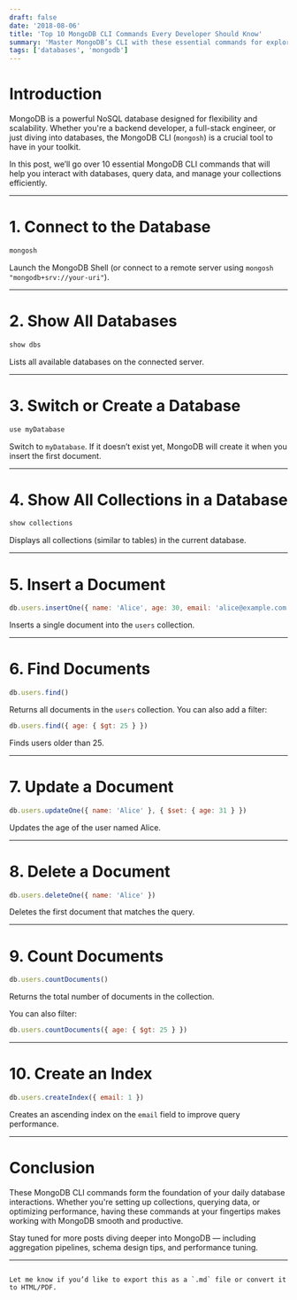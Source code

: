 ```yaml
---
draft: false
date: '2018-08-06'
title: 'Top 10 MongoDB CLI Commands Every Developer Should Know'
summary: 'Master MongoDB’s CLI with these essential commands for exploring databases, managing collections, and running queries like a pro.'
tags: ['databases', 'mongodb']
---
```


# Introduction

MongoDB is a powerful NoSQL database designed for flexibility and scalability. Whether you're a backend developer, a full-stack engineer, or just diving into databases, the MongoDB CLI (`mongosh`) is a crucial tool to have in your toolkit.

In this post, we’ll go over 10 essential MongoDB CLI commands that will help you interact with databases, query data, and manage your collections efficiently.

---

# 1. Connect to the Database

```sh
mongosh
```

Launch the MongoDB Shell (or connect to a remote server using `mongosh "mongodb+srv://your-uri"`).

---

# 2. Show All Databases

```js
show dbs
```

Lists all available databases on the connected server.

---

# 3. Switch or Create a Database

```js
use myDatabase
```

Switch to `myDatabase`. If it doesn’t exist yet, MongoDB will create it when you insert the first document.

---

# 4. Show All Collections in a Database

```js
show collections
```

Displays all collections (similar to tables) in the current database.

---

# 5. Insert a Document

```js
db.users.insertOne({ name: 'Alice', age: 30, email: 'alice@example.com' })
```

Inserts a single document into the `users` collection.

---

# 6. Find Documents

```js
db.users.find()
```

Returns all documents in the `users` collection. You can also add a filter:

```js
db.users.find({ age: { $gt: 25 } })
```

Finds users older than 25.

---

# 7. Update a Document

```js
db.users.updateOne({ name: 'Alice' }, { $set: { age: 31 } })
```

Updates the age of the user named Alice.

---

# 8. Delete a Document

```js
db.users.deleteOne({ name: 'Alice' })
```

Deletes the first document that matches the query.

---

# 9. Count Documents

```js
db.users.countDocuments()
```

Returns the total number of documents in the collection.

You can also filter:

```js
db.users.countDocuments({ age: { $gt: 25 } })
```

---

# 10. Create an Index

```js
db.users.createIndex({ email: 1 })
```

Creates an ascending index on the `email` field to improve query performance.

---

# Conclusion

These MongoDB CLI commands form the foundation of your daily database interactions. Whether you're setting up collections, querying data, or optimizing performance, having these commands at your fingertips makes working with MongoDB smooth and productive.

Stay tuned for more posts diving deeper into MongoDB — including aggregation pipelines, schema design tips, and performance tuning.

---

```

Let me know if you’d like to export this as a `.md` file or convert it to HTML/PDF.
```
